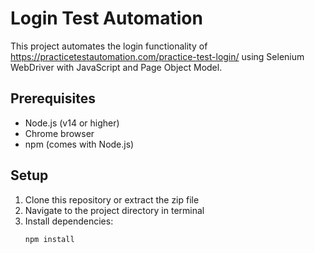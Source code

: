 # Login Test Automation

This project automates the login functionality of https://practicetestautomation.com/practice-test-login/ using Selenium WebDriver with JavaScript and Page Object Model.

## Prerequisites

- Node.js (v14 or higher)
- Chrome browser
- npm (comes with Node.js)

## Setup

1. Clone this repository or extract the zip file
2. Navigate to the project directory in terminal
3. Install dependencies:
   ```bash
   npm install
